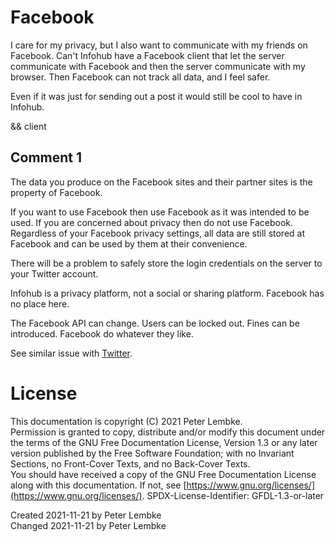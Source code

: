 # Facebook
I care for my privacy, but I also want to communicate with my friends on Facebook.
Can't Infohub have a Facebook client that let the server communicate with Facebook and then the server communicate with my browser.
Then Facebook can not track all data, and I feel safer.

Even if it was just for sending out a post it would still be cool to have in Infohub.

&& client

## Comment 1
The data you produce on the Facebook sites and their partner sites is the property of Facebook.

If you want to use Facebook then use Facebook as it was intended to be used.
If you are concerned about privacy then do not use Facebook.
Regardless of your Facebook privacy settings, all data are still stored at Facebook and can be used by them at their convenience.

There will be a problem to safely store the login credentials on the server to your Twitter account.

Infohub is a privacy platform, not a social or sharing platform. Facebook has no place here.

The Facebook API can change. Users can be locked out. Fines can be introduced. Facebook do whatever they like.

See similar issue with [Twitter](main,idea_bad_twitter).

# License
This documentation is copyright (C) 2021 Peter Lembke.  
Permission is granted to copy, distribute and/or modify this document under the terms of the GNU Free Documentation License, Version 1.3 or any later version published by the Free Software Foundation; with no Invariant Sections, no Front-Cover Texts, and no Back-Cover Texts.  
You should have received a copy of the GNU Free Documentation License along with this documentation. If not, see [https://www.gnu.org/licenses/](https://www.gnu.org/licenses/).  SPDX-License-Identifier: GFDL-1.3-or-later

Created 2021-11-21 by Peter Lembke  
Changed 2021-11-21 by Peter Lembke  
